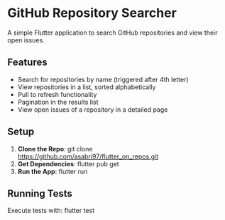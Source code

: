 # GitHub Repository Searcher

A simple Flutter application to search GitHub repositories and view their open issues.

## Features

- Search for repositories by name (triggered after 4th letter)
- View repositories in a list, sorted alphabetically
- Pull to refresh functionality
- Pagination in the results list
- View open issues of a repository in a detailed page

## Setup

1. **Clone the Repo**:
git clone https://github.com/asabri97/flutter_on_repos.git
2. **Get Dependencies**:
flutter pub get
3. **Run the App**:
flutter run



## Running Tests

Execute tests with:
flutter test
